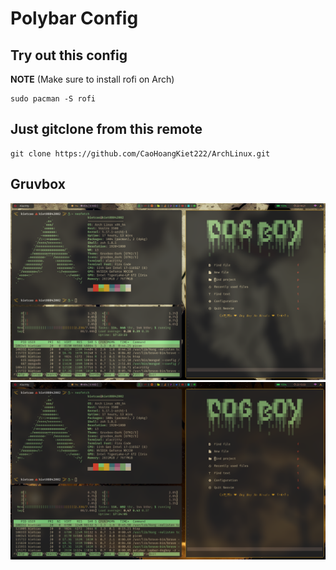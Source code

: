 # Polybar Config

## Try out this config

**NOTE** (Make sure to install rofi on Arch)

```
sudo pacman -S rofi
```

## Just gitclone from this remote

```
git clone https://github.com/CaoHoangKiet222/ArchLinux.git
```

## Gruvbox

![image](https://github.com/CaoHoangKiet222/ArchLinux/blob/main/polybar/images/arch-config.png)
![image](https://github.com/CaoHoangKiet222/ArchLinux/blob/main/polybar/images/arch-config1.png)
